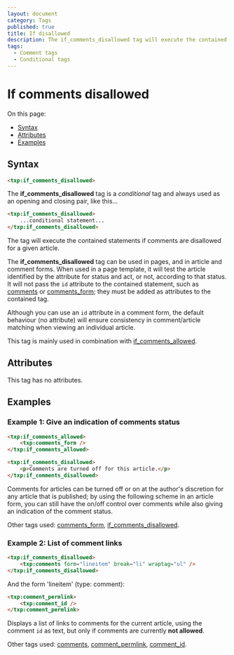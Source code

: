 ```yaml
---
layout: document
category: Tags
published: true
title: If disallowed
description: The if_comments_disallowed tag will execute the contained statements if comments are disallowed for a given article.
tags:
  - Comment tags
  - Conditional tags
---
```


# If comments disallowed

On this page:

* [Syntax](#syntax)
* [Attributes](#attributes)
* [Examples](#examples)

## Syntax

~~~ html
<txp:if_comments_disallowed>
~~~

The **if_comments_disallowed** tag is a *conditional* tag and always used as an opening and closing pair, like this...

~~~ html
<txp:if_comments_disallowed>
    ...conditional statement...
</txp:if_comments_disallowed>
~~~

The tag will execute the contained statements if comments are disallowed for a given article.

The **if_comments_disallowed** tag can be used in pages, and in article and comment forms. When used in a page template, it will test the article identified by the attribute for status and act, or not, according to that status. It will not pass the `id` attribute to the contained statement, such as [comments](comments) or [comments_form](comments_form); they must be added as attributes to the contained tag.

Although you can use an `id` attribute in a comment form, the default behaviour (no attribute) will ensure consistency in comment/article matching when viewing an individual article.

This tag is mainly used in combination with [if_comments_allowed](if_comments_allowed).

## Attributes

This tag has no attributes.

## Examples

### Example 1: Give an indication of comments status

~~~ html
<txp:if_comments_allowed>
    <txp:comments_form />
</txp:if_comments_allowed>

<txp:if_comments_disallowed>
    <p>Comments are turned off for this article.</p>
</txp:if_comments_disallowed>
~~~

Comments for articles can be turned off or on at the author's discretion for any article that is published; by using the following scheme in an article form, you can still have the on/off control over comments while also giving an indication of the comment status.

Other tags used: [comments_form](comments_form), [if_comments_disallowed](if_comments_disallowed).

### Example 2: List of comment links

~~~ html
<txp:if_comments_disallowed>
    <txp:comments form="lineitem" break="li" wraptag="ul" />
</txp:if_comments_disallowed>
~~~

And the form 'lineitem' (type: comment):

~~~ html
<txp:comment_permlink>
    <txp:comment_id />
</txp:comment_permlink>
~~~

Displays a list of links to comments for the current article, using the comment `id` as text, but only if comments are currently **not allowed**.

Other tags used: [comments](comments), [comment_permlink](comment_permlink), [comment_id](comment_id).
